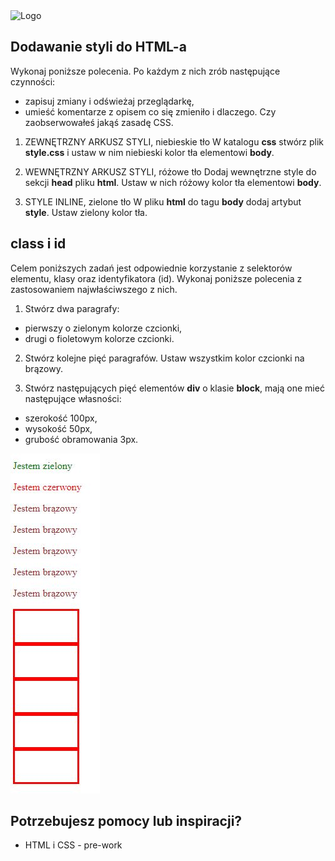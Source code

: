 <img alt="Logo" src="http://coderslab.pl/svg/logo-coderslab.svg" width="400">

## Dodawanie styli do HTML-a

  Wykonaj poniższe polecenia. Po każdym z nich zrób następujące czynności:
  * zapisuj zmiany i odświeżaj przeglądarkę,
  * umieść komentarze z opisem co się zmieniło i dlaczego. Czy zaobserwowałeś jakąś zasadę CSS.


1. ZEWNĘTRZNY ARKUSZ STYLI, niebieskie tło 
  W katalogu **css** stwórz plik **style.css** i ustaw w nim niebieski kolor tła elementowi **body**.

1. WEWNĘTRZNY ARKUSZ STYLI, różowe tło
  Dodaj wewnętrzne style do sekcji **head** pliku **html**. Ustaw w nich różowy kolor tła elementowi **body**. 

1. STYLE INLINE, zielone tło
  W pliku **html** do tagu **body** dodaj artybut **style**. Ustaw zielony kolor tła.



## class i id

Celem poniższych zadań jest odpowiednie korzystanie z selektorów elementu, klasy oraz identyfikatora (id). Wykonaj poniższe polecenia z zastosowaniem najwłaściwszego z nich. 

1. Stwórz dwa paragrafy: 
  * pierwszy o zielonym kolorze czcionki,
  * drugi o fioletowym kolorze czcionki.

2. Stwórz kolejne pięć paragrafów. Ustaw wszystkim kolor czcionki na brązowy.

3. Stwórz następujących pięć elementów **div** o klasie **block**, mają one mieć następujące własności:
  * szerokość 100px,
  * wysokość   50px,
  * grubość obramowania 3px.

  ![Screen](images/screen.jpg)


## Potrzebujesz pomocy lub inspiracji?
* HTML i CSS - pre-work

